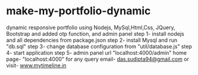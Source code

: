 # make-my-portfolio-dynamic
dynamic responsive portfolio using Nodejs, MySql,Html,Css, JQuery, Bootstrap and added otp function, and admin panel
step 1-
install nodejs and all dependencies from package.json
step 2-
install Mysql and run "db.sql"
step 3-
change database configuration from "util/database.js"
step 4-
 start application
 step 5-
 admin panel url "localhost:4000/admin"
 home page- "localhost:4000"
 for any query email- das.sudipta94@gmail.com
 or visit- www.mytimeline.in
 

